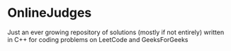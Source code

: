 # OnlineJudges
Just an ever growing repository of solutions (mostly if not entirely) written in C++ for coding problems on LeetCode and GeeksForGeeks
